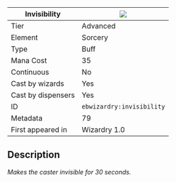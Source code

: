 | Invisibility |![](https://github.com/Electroblob77/Wizardry/blob/1.12.2/src/main/resources/assets/ebwizardry/textures/spells/ebwizardry:invisibility.png)|
|---|---|
| Tier | Advanced |
| Element | Sorcery |
| Type | Buff |
| Mana Cost | 35 |
| Continuous | No |
| Cast by wizards | Yes |
| Cast by dispensers | Yes |
| ID | `ebwizardry:invisibility` |
| Metadata | 79 |
| First appeared in | Wizardry 1.0 |
## Description
_Makes the caster invisible for 30 seconds._
